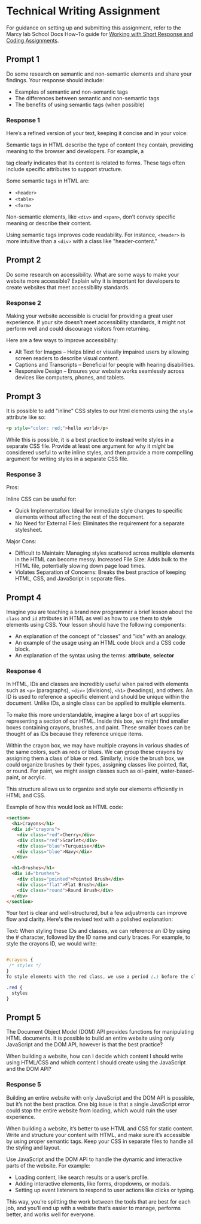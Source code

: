 # Technical Writing Assignment

For guidance on setting up and submitting this assignment, refer to the Marcy lab School Docs How-To guide for [Working with Short Response and Coding Assignments](https://marcylabschool.gitbook.io/marcy-lab-school-docs/fullstack-curriculum/how-tos/working-with-assignments#how-to-work-on-assignments).

## Prompt 1

Do some research on semantic and non-semantic elements and share your findings. Your response should include:

- Examples of semantic and non-semantic tags
- The differences between semantic and non-semantic tags
- The benefits of using semantic tags (when possible)

### Response 1

Here’s a refined version of your text, keeping it concise and in your voice:

Semantic tags in HTML describe the type of content they contain, providing meaning to the browser and developers. For example, a <form> tag clearly indicates that its content is related to forms. These tags often include specific attributes to support structure.

Some semantic tags in HTML are:

- `<header>`
- `<table>`
- `<form>`

Non-semantic elements, like `<div>` and `<span>`, don’t convey specific meaning or describe their content.

Using semantic tags improves code readability. For instance, `<header>` is more intuitive than a `<div>` with a class like "header-content."

## Prompt 2

Do some research on accessibility. What are some ways to make your website more accessible? Explain why it is important for developers to create websites that meet accessibility standards.

### Response 2

Making your website accessible is crucial for providing a great user experience. If your site doesn’t meet accessibility standards, it might not perform well and could discourage visitors from returning.

Here are a few ways to improve accessibility:

- Alt Text for Images – Helps blind or visually impaired users by allowing screen readers to describe visual content.
- Captions and Transcripts – Beneficial for people with hearing disabilities.
- Responsive Design – Ensures your website works seamlessly across devices like computers, phones, and tablets.

## Prompt 3

It is possible to add "inline" CSS styles to our html elements using the `style` attribute like so:

```html
<p style="color: red;">hello world</p>
```

While this is possible, it is a best practice to instead write styles in a separate CSS file. Provide at least one argument for why it _might_ be considered useful to write inline styles, and then provide a more compelling argument for writing styles in a separate CSS file.

### Response 3

Pros:

Inline CSS can be useful for:

- Quick Implementation: Ideal for immediate style changes to specific elements without affecting the rest of the document.
- No Need for External Files: Eliminates the requirement for a separate stylesheet.

Major Cons:

- Difficult to Maintain: Managing styles scattered across multiple elements in the HTML can become messy.
  Increased File Size: Adds bulk to the HTML file, potentially slowing down page load times.
- Violates Separation of Concerns: Breaks the best practice of keeping HTML, CSS, and JavaScript in separate files.

## Prompt 4

Imagine you are teaching a brand new programmer a brief lesson about the `class` and `id` attributes in HTML as well as how to use them to style elements using CSS. Your lesson should have the following components:

- An explanation of the concept of "classes" and "ids" with an analogy.
- An example of the usage using an HTML code block and a CSS code block.
- An explanation of the syntax using the terms: **attribute**, **selector**

### Response 4

In HTML, IDs and classes are incredibly useful when paired with elements such as `<p>` (paragraphs), `<div>` (divisions), `<h1>` (headings), and others. An ID is used to reference a specific element and should be unique within the document. Unlike IDs, a single class can be applied to multiple elements.

To make this more understandable, imagine a large box of art supplies representing a section of our HTML. Inside this box, we might find smaller boxes containing crayons, brushes, and paint. These smaller boxes can be thought of as IDs because they reference unique items.

Within the crayon box, we may have multiple crayons in various shades of the same colors, such as reds or blues. We can group these crayons by assigning them a class of blue or red. Similarly, inside the brush box, we could organize brushes by their types, assigning classes like pointed, flat, or round. For paint, we might assign classes such as oil-paint, water-based-paint, or acrylic.

This structure allows us to organize and style our elements efficiently in HTML and CSS.

Example of how this would look as HTML code:

```html
<section>
  <h1>Crayons</h1>
  <div id="crayons">
    <div class="red">Cherry</div>
    <div class="red">Scarlet</div>
    <div class="blue">Turquoise</div>
    <div class="blue">Navy</div>
  </div>

  <h1>Brushes</h1>
  <div id="brushes">
    <div class="pointed">Pointed Brush</div>
    <div class="flat">Flat Brush</div>
    <div class="round">Round Brush</div>
  </div>
</section>
```

Your text is clear and well-structured, but a few adjustments can improve flow and clarity. Here's the revised text with a polished explanation:

Text:
When styling these IDs and classes, we can reference an ID by using the # character, followed by the ID name and curly braces. For example, to style the crayons ID, we would write:

```css

#crayons {
 /* styles */
}
To style elements with the red class, we use a period (.) before the class name, like this:

.red {
  styles
}
```

## Prompt 5

The Document Object Model (DOM) API provides functions for manipulating HTML documents. It is possible to build an entire website using only JavaScript and the DOM API, however is that the best practice?

When building a website, how can I decide which content I should write using HTML/CSS and which content I should create using the JavaScript and the DOM API?

### Response 5

Building an entire website with only JavaScript and the DOM API is possible, but it’s not the best practice. One big issue is that a single JavaScript error could stop the entire website from loading, which would ruin the user experience.

When building a website, it’s better to use HTML and CSS for static content. Write and structure your content with HTML, and make sure it’s accessible by using proper semantic tags. Keep your CSS in separate files to handle all the styling and layout.

Use JavaScript and the DOM API to handle the dynamic and interactive parts of the website. For example:

- Loading content, like search results or a user’s profile.
- Adding interactive elements, like forms, dropdowns, or modals.
- Setting up event listeners to respond to user actions like clicks or typing.

This way, you’re splitting the work between the tools that are best for each job, and you’ll end up with a website that’s easier to manage, performs better, and works well for everyone.
